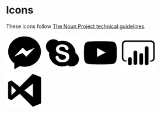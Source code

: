 # Icons

These icons follow [The Noun Project technical guidelines][guidelines].

![Messenger logo](./MessengerLogo100x100.png)
![Skype logo](./SkypeLogo100x100.png)
![TouTube logo](./YouTubeLogo100x100.png)
![Power BI logo](./PowerBiLogo100x100.png)
![Visual Studio logo](./VisualStudioLogo100x100.png)

[guidelines]: https://thenounproject.com/handbook/create/#technical_guidelines

